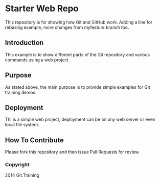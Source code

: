 # Starter Web Repo

This repository is for showing how Git and GitHub work. Adding a line for rebasing example,
more changes from myfeature branch too.

## Introduction 

This example is to show different parts of the Git repository
and various commands using a web project.

## Purpose

As stated above, the main purpose is to provide simple examples
for Git training demos.

## Deployment

Thi is a simple web project, deployment can be on any web server
or even local file system.

## How To Contribute

Please fork this repository and then issue Pull Requests for review.

### Copyright
2014 Git.Training